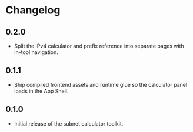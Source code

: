 # Changelog

## 0.2.0

- Split the IPv4 calculator and prefix reference into separate pages with
  in-tool navigation.

## 0.1.1

- Ship compiled frontend assets and runtime glue so the calculator panel loads
  in the App Shell.

## 0.1.0

- Initial release of the subnet calculator toolkit.
